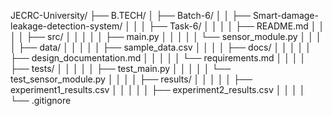 JECRC-University/
├── B.TECH/
│   ├── Batch-6/
│   │   ├── Smart-damage-leakage-detection-system/
│   │   │   ├── Task-6/
│   │   │   │   ├── README.md
│   │   │   │   ├── src/
│   │   │   │   │   ├── main.py
│   │   │   │   │   └── sensor_module.py
│   │   │   │   ├── data/
│   │   │   │   │   ├── sample_data.csv
│   │   │   │   ├── docs/
│   │   │   │   │   ├── design_documentation.md
│   │   │   │   │   └── requirements.md
│   │   │   │   ├── tests/
│   │   │   │   │   ├── test_main.py
│   │   │   │   │   └── test_sensor_module.py
│   │   │   │   ├── results/
│   │   │   │   │   ├── experiment1_results.csv
│   │   │   │   │   ├── experiment2_results.csv
│   │   │   │   └── .gitignore
